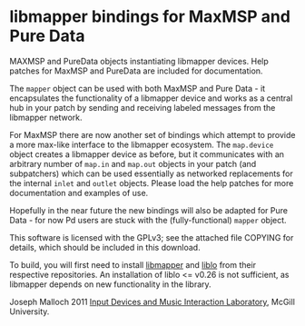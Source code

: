 libmapper bindings for MaxMSP and Pure Data
===========================================

MAXMSP and PureData objects instantiating libmapper devices. Help patches for MaxMSP and PureData are included for documentation.

The `mapper` object can be used with both MaxMSP and Pure Data - it encapsulates the functionality of a libmapper device and works as a central hub in your patch by sending and receiving labeled messages from the libmapper network.

For MaxMSP there are now another set of bindings which attempt to provide a more max-like interface to the libmapper ecosystem. The `map.device` object creates a libmapper device as before, but it communicates with an arbitrary number of `map.in` and `map.out` objects in your patch (and subpatchers) which can be used essentially as networked replacements for the internal `inlet` and `outlet` objects. Please load the help patches for more documentation and examples of use.

Hopefully in the near future the new bindings will also be adapted for Pure Data - for now Pd users are stuck with the (fully-functional) `mapper` object.

This software is licensed with the GPLv3; see the attached file
COPYING for details, which should be included in this download.

To build, you will first need to install [libmapper][1] and [liblo][2] from their respective repositories. An installation of liblo <= v0.26 is not sufficient, as libmapper depends on new functionality in the library.

Joseph Malloch 2011
[Input Devices and Music Interaction Laboratory][3], McGill University.

[1]: http://github.com/libmapper/libmapper
[2]: http://github.com/radarsat1/liblo
[3]: http://idmil.org/software/libmapper
